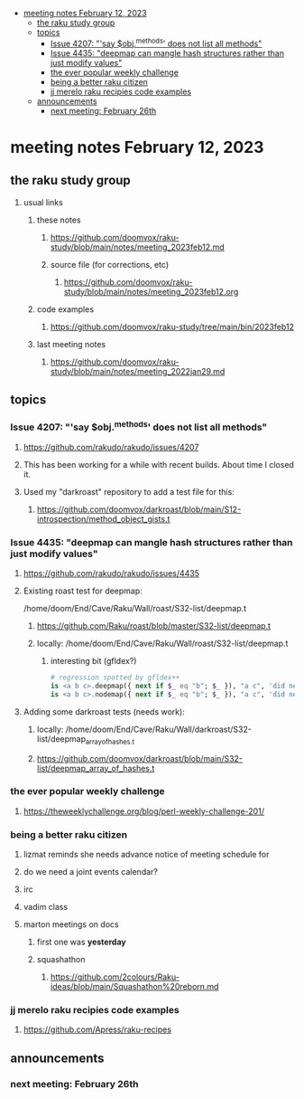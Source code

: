 - [meeting notes February 12, 2023](#org6586f08)
  - [the raku study group](#orge6d8db7)
  - [topics](#org61762cd)
    - [Issue 4207: "'say $obj.<sup>methods</sup>' does not list all methods"](#orgeaba2b1)
    - [Issue 4435: "deepmap can mangle hash structures rather than just modify values"](#org47891d2)
    - [the ever popular weekly challenge](#org8c455a3)
    - [being a better raku citizen](#org14bc37c)
    - [jj merelo raku recipies code examples](#orgef1d722)
  - [announcements](#org93d911d)
    - [next meeting: February 26th](#org4801117)


<a id="org6586f08"></a>

# meeting notes February 12, 2023


<a id="orge6d8db7"></a>

## the raku study group

1.  usual links

    1.  these notes
    
        1.  <https://github.com/doomvox/raku-study/blob/main/notes/meeting_2023feb12.md>
        
        2.  source file (for corrections, etc)
        
            1.  <https://github.com/doomvox/raku-study/blob/main/notes/meeting_2023feb12.org>
    
    2.  code examples
    
        1.  <https://github.com/doomvox/raku-study/tree/main/bin/2023feb12>
    
    3.  last meeting notes
    
        1.  <https://github.com/doomvox/raku-study/blob/main/notes/meeting_2022jan29.md>


<a id="org61762cd"></a>

## topics


<a id="orgeaba2b1"></a>

### Issue 4207: "'say $obj.<sup>methods</sup>' does not list all methods"

1.  <https://github.com/rakudo/rakudo/issues/4207>

2.  This has been working for a while with recent builds.  About time I closed it.

3.  Used my "darkroast" repository to add a test file for this:

    1.  <https://github.com/doomvox/darkroast/blob/main/S12-introspection/method_object_gists.t>


<a id="org47891d2"></a>

### Issue 4435: "deepmap can mangle hash structures rather than just modify values"

1.  <https://github.com/rakudo/rakudo/issues/4435>

2.  Existing roast test for deepmap:

    /home/doom/End/Cave/Raku/Wall/roast/S32-list/deepmap.t
    
    1.  <https://github.com/Raku/roast/blob/master/S32-list/deepmap.t>
    
    2.  locally: /home/doom/End/Cave/Raku/Wall/roast/S32-list/deepmap.t
    
        1.  interesting bit (gfldex?)
        
            ```raku
            # regression spotted by gfldex++
            is <a b c>.deepmap({ next if $_ eq "b"; $_ }), "a c", 'did next work';
            is <a b c>.nodemap({ next if $_ eq "b"; $_ }), "a c", 'did next work';
            ```

3.  Adding some darkroast tests (needs work):

    1.  locally: /home/doom/End/Cave/Raku/Wall/darkroast/S32-list/deepmap<sub>array</sub><sub>of</sub><sub>hashes.t</sub>
    
    2.  <https://github.com/doomvox/darkroast/blob/main/S32-list/deepmap_array_of_hashes.t>


<a id="org8c455a3"></a>

### the ever popular weekly challenge

1.  <https://theweeklychallenge.org/blog/perl-weekly-challenge-201/>


<a id="org14bc37c"></a>

### being a better raku citizen

1.  lizmat reminds she needs advance notice of meeting schedule for

2.  do we need a joint events calendar?

3.  irc

4.  vadim class

5.  marton meetings on docs

    1.  first one was **yesterday**
    
    2.  squashathon
    
        1.  <https://github.com/2colours/Raku-ideas/blob/main/Squashathon%20reborn.md>


<a id="orgef1d722"></a>

### jj merelo raku recipies code examples

1.  <https://github.com/Apress/raku-recipes>


<a id="org93d911d"></a>

## announcements


<a id="org4801117"></a>

### next meeting: February 26th
